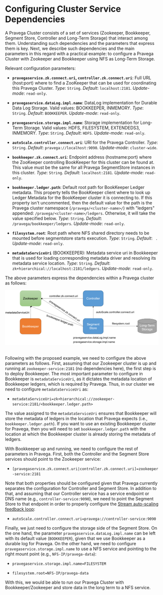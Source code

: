 <!--
Copyright (c) Dell Inc., or its subsidiaries. All Rights Reserved.

Licensed under the Apache License, Version 2.0 (the "License");
you may not use this file except in compliance with the License.
You may obtain a copy of the License at

    http://www.apache.org/licenses/LICENSE-2.0
-->
# Configuring Cluster Service Dependencies

A Pravega Cluster consists of a set of services (Zookeeper, Bookkeeper, Segment Store, Controller and Long-Term Storage)
that interact among them. Understanding such dependencies and the parameters that express them is key. Next, we describe
such dependencies and the main parameters in this regard with a practical example: to configure a Pravega Cluster with
Zookeeper and Bookkeeper using NFS as Long-Term Storage.

Relevant configuration parameters:
 
- **`pravegaservice.zk.connect.uri`, `controller.zk.connect.uri`**: Full URL (host:port) where to find a ZooKeeper that 
can be used for coordinating this Pravega Cluster. 
_Type_: `String`. _Default_: `localhost:2181`. _Update-mode_: `read-only`.

- **`pravegaservice.dataLog.impl.name`**: DataLog implementation for Durable Data Log Storage. Valid values: BOOKKEEPER, 
INMEMORY.
_Type_: `String`. _Default_: `BOOKKEEPER`. _Update-mode_: `read-only`.

- **`pravegaservice.storage.impl.name`**: Storage implementation for Long-Term Storage. Valid values: HDFS, FILESYSTEM, 
EXTENDEDS3, INMEMORY.
_Type_: `String`. _Default_: `HDFS`. _Update-mode_: `read-only`.

- **`autoScale.controller.connect.uri`**: URI for the Pravega Controller.
_Type_: `String`. _Default_: `pravega://localhost:9090`. _Update-mode_: `cluster-wide`.

- **`bookkeeper.zk.connect.uri`**: Endpoint address (hostname:port) where the ZooKeeper controlling BookKeeper for this 
cluster can be found at. This value must be the same for all Pravega SegmentStore instances in this cluster.
_Type_: `String`. _Default_: `localhost:2181`. _Update-mode_: `read-only`.

- **`bookkeeper.ledger.path`**: Default root path for BookKeeper Ledger metadata. This property tells the BookKeeper 
client where to look up Ledger Metadata for the BookKeeper cluster it is connecting to. If this property isn't uncommented, 
then the default value for the path is the Pravega cluster namespace (`/pravega/<cluster-name>/`) with "ledgers" appended:
`/pravega/<cluster-name>/ledgers`. Otherwise, it will take the value specified below. 
_Type_: `String`. _Default_: `/pravega/bookkeeper/ledgers`. _Update-mode_: `read-only`.

- **`filesystem.root`**: Root path where NFS shared directory needs to be mounted before segmentstore starts execution.
_Type_: `String`. _Default_: ` `. _Update-mode_: `read-only`.

- **`metadataServiceUri`** (BOOKKEEPER): Metadata service uri in Bookkeeper that is used for loading corresponding 
metadata driver and resolving its metadata service location.
_Type_: `String`. _Default_: `zk+hierarchical://localhost:2181/ledgers`. _Update-mode_: `read-only`.

The above parameters express the dependencies within a Pravega cluster as follows:

![Pravega Cluster Dependencies](../img/cluster-dependency-configuration.png) 

Following with the proposed example, we need to configure the above parameters as follows. First, assuming that our
Zookeeper cluster is up and running at `zookeeper-service:2181` (no dependencies here), the first step is to deploy 
Bookkeeper. The most important parameter to configure in Bookkeeper is `metadataServiceUri`, as it dictates the metadata 
location of Bookkeeper ledgers, which is required by Pravega. Thus, in our cluster we need to configure 
`metadataServiceUri` as: 

- `metadataServiceUri=zk+hierarchical://zookeeper-service:2181/<bookkeeper.ledger.path>`

The value assigned to the `metadataServiceUri` ensures that Bookkeeper will store the metadata of ledgers in the location
that Pravega expects (i.e., `bookkeeper.ledger.path`). If you want to use an existing Bookkeeper cluster for Pravega,
then you will need to set `bookkeeper.ledger.path` with the location at which the Bookkeeper cluster is already storing the
metadata of ledgers.

With Bookkeeper up and running, we need to configure the rest of parameters in Pravega. First, both the Controller and
the Segment Store services should point to the Zookeeper service:  

- `[pravegaservice.zk.connect.uri|controller.zk.connect.uri]=zookeeper-service:2181`

Note that both properties should be configured given that Pravega currently separates the configuration for Controller
and Segment Store. In addition to that, and assuming that our Controller service has a service endpoint or DNS name
(e.g., `controller-service:9090`), we need to point the Segment Store to that endpoint in order to properly configure
the [Stream auto-scaling feedback loop](http://pravega.io/docs/latest/pravega-concepts/#elastic-streams-auto-scaling):

- `autoScale.controller.connect.uri=pravega://controller-service:9090`

Finally, we just need to configure the storage side of the Segment Store. On the one hand, the parameter 
`pravegaservice.dataLog.impl.name` can be left with its default value (`BOOKKEEPER`), given that we use Bookkeeper as
a durable log for Pravega. On the other hand, we need to configure `pravegaservice.storage.impl.name` to use a NFS
service and pointing to the right mount point (e.g., `NFS-IP/pravega-data`):

- `pravegaservice.storage.impl.name=FILESYSTEM`

- `filesystem.root=NFS-IP/pravega-data`

With this, we would be able to run our Pravega Cluster with Bookkeeper/Zookeeper and store data in the long term to a
NFS service. 